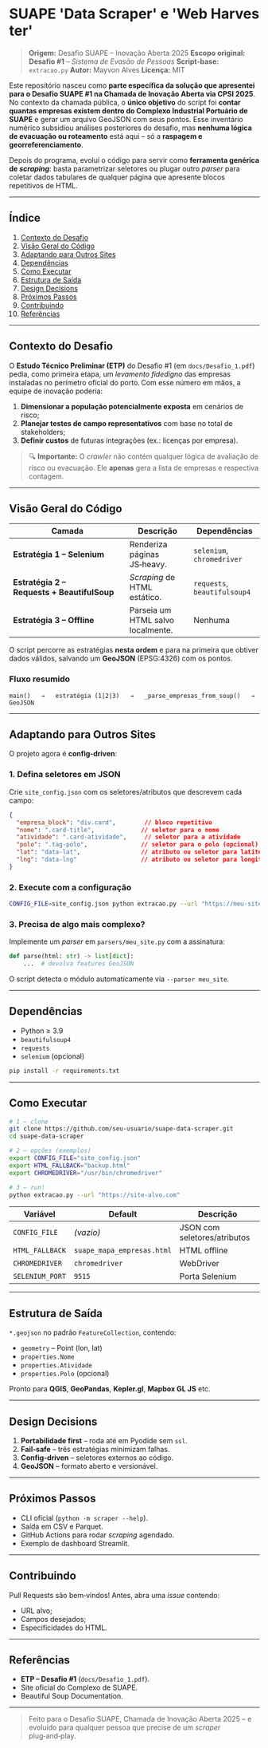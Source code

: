# SUAPE 'Data Scraper' e 'Web Harvester'

> **Origem:** Desafio SUAPE – Inovação Aberta 2025
> **Escopo original:** **Desafio #1** – *Sistema de Evasão de Pessoas*
> **Script‑base:** `extracao.py`
> **Autor:** Mayvon Alves
> **Licença:** MIT

Este repositório nasceu como **parte específica da solução que apresentei para o Desafio SUAPE #1 na Chamada de Inovação Aberta via CPSI 2025**. No contexto da chamada pública, o **único objetivo** do script foi **contar quantas empresas existem dentro do Complexo Industrial Portuário de SUAPE** e gerar um arquivo GeoJSON com seus pontos. Esse inventário numérico subsidiou análises posteriores do desafio, mas **nenhuma lógica de evacuação ou roteamento** está aqui – só a **raspagem e georreferenciamento**.

Depois do programa, evoluí o código para servir como **ferramenta genérica de *scraping***: basta parametrizar seletores ou plugar outro *parser* para coletar dados tabulares de qualquer página que apresente blocos repetitivos de HTML.

---

## Índice

1. [Contexto do Desafio](#contexto-do-desafio)
2. [Visão Geral do Código](#visão-geral-do-código)
3. [Adaptando para Outros Sites](#adaptando-para-outros-sites)
4. [Dependências](#dependências)
5. [Como Executar](#como-executar)
6. [Estrutura de Saída](#estrutura-de-saída)
7. [Design Decisions](#design-decisions)
8. [Próximos Passos](#próximos-passos)
9. [Contribuindo](#contribuindo)
10. [Referências](#referências)

---

## Contexto do Desafio

O **Estudo Técnico Preliminar (ETP)** do Desafio #1 (em `docs/Desafio_1.pdf`) pedia, como primeira etapa, um *levamento fidedigno* das empresas instaladas no perímetro oficial do porto. Com esse número em mãos, a equipe de inovação poderia:

1. **Dimensionar a população potencialmente exposta** em cenários de risco;
2. **Planejar testes de campo representativos** com base no total de stakeholders;
3. **Definir custos** de futuras integrações (ex.: licenças por empresa).

> 🔍 **Importante:** O *crawler* não contém qualquer lógica de avaliação de risco ou evacuação. Ele **apenas** gera a lista de empresas e respectiva contagem.

---

## Visão Geral do Código

| Camada                                         | Descrição                         | Dependências                 |
| ---------------------------------------------- | --------------------------------- | ---------------------------- |
|  **Estratégia 1 – Selenium**                 | Renderiza páginas JS‑heavy.       | `selenium`, `chromedriver`   |
|  **Estratégia 2 – Requests + BeautifulSoup** | *Scraping* de HTML estático.      | `requests`, `beautifulsoup4` |
|  **Estratégia 3 – Offline**                  | Parseia um HTML salvo localmente. | Nenhuma                      |

O script percorre as estratégias **nesta ordem** e para na primeira que obtiver dados válidos, salvando um **GeoJSON** (EPSG:4326) com os pontos.

### Fluxo resumido

```
main()   →   estratégia (1|2|3)   →   _parse_empresas_from_soup()   →   GeoJSON
```

---

## Adaptando para Outros Sites

O projeto agora é **config‑driven**:

### 1. Defina seletores em JSON

Crie `site_config.json` com os seletores/atributos que descrevem cada campo:

```json
{
  "empresa_block": "div.card",        // bloco repetitivo
  "nome": ".card-title",             // seletor para o nome
  "atividade": ".card-atividade",     // seletor para a atividade
  "polo": ".tag-polo",               // seletor para o polo (opcional)
  "lat": "data-lat",                 // atributo ou seletor para latitude
  "lng": "data-lng"                  // atributo ou seletor para longitude
}
```

### 2. Execute com a configuração

```bash
CONFIG_FILE=site_config.json python extracao.py --url "https://meu-site.com/lista"
```

### 3. Precisa de algo mais complexo?

Implemente um *parser* em `parsers/meu_site.py` com a assinatura:

```python
def parse(html: str) -> list[dict]:
    ...  # devolva features GeoJSON
```

O script detecta o módulo automaticamente via `--parser meu_site`.

---

## Dependências

* Python ≥ 3.9
* `beautifulsoup4`
* `requests`
* `selenium` (opcional)

```bash
pip install -r requirements.txt
```

---

## Como Executar

```bash
# 1 – clone
git clone https://github.com/seu-usuario/suape-data-scraper.git
cd suape-data-scraper

# 2 – opções (exemplos)
export CONFIG_FILE="site_config.json"
export HTML_FALLBACK="backup.html"
export CHROMEDRIVER="/usr/bin/chromedriver"

# 3 – run!
python extracao.py --url "https://site-alvo.com"
```

| Variável        | Default                    | Descrição                    |
| --------------- | -------------------------- | ---------------------------- |
| `CONFIG_FILE`   | *(vazio)*                  | JSON com seletores/atributos |
| `HTML_FALLBACK` | `suape_mapa_empresas.html` | HTML offline                 |
| `CHROMEDRIVER`  | `chromedriver`             | WebDriver                    |
| `SELENIUM_PORT` | `9515`                     | Porta Selenium               |

---

## Estrutura de Saída

`*.geojson` no padrão `FeatureCollection`, contendo:

* `geometry` – Point (lon, lat)
* `properties.Nome`
* `properties.Atividade`
* `properties.Polo` (opcional)

Pronto para **QGIS**, **GeoPandas**, **Kepler.gl**, **Mapbox GL JS** etc.

---

## Design Decisions

1. **Portabilidade first** – roda até em Pyodide sem `ssl`.
2. **Fail‑safe** – três estratégias minimizam falhas.
3. **Config‑driven** – seletores externos ao código.
4. **GeoJSON** – formato aberto e versionável.

---

## Próximos Passos

* CLI oficial (`python -m scraper --help`).
* Saída em CSV e Parquet.
* GitHub Actions para rodar *scraping* agendado.
* Exemplo de dashboard Streamlit.

---

## Contribuindo

Pull Requests são bem‑vindos! Antes, abra uma *issue* contendo:

* URL alvo;
* Campos desejados;
* Especificidades do HTML.

---

## Referências

* **ETP – Desafio #1** (`docs/Desafio_1.pdf`).
* Site oficial do Complexo de SUAPE.
* Beautiful Soup Documentation.

---

> Feito para o Desafio SUAPE, Chamada de Inovação Aberta 2025 – e evoluído para qualquer pessoa que precise de um *scraper* plug‑and‑play.
